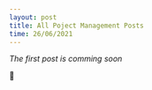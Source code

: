 ```yaml
---
layout: post
title: All Poject Management Posts
time: 26/06/2021
---
```


*The first post is comming soon* <p>&#x23F3a;<p>
